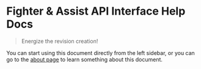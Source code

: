 # Fighter & Assist API Interface Help Docs

> Energize the revision creation!

You can start using this document directly from the left sidebar, or you can go to the [about page](/about) to learn something about this document.